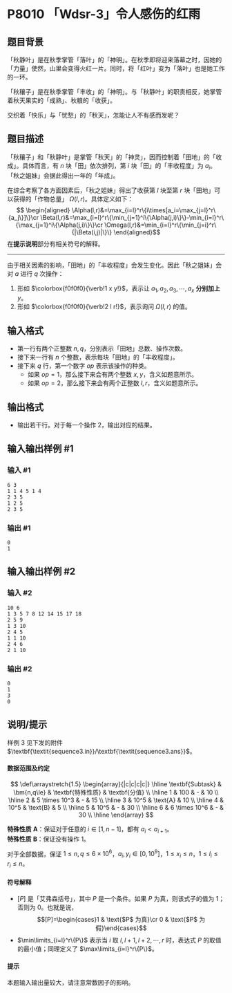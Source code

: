 # P8010 「Wdsr-3」令人感伤的红雨

## 题目背景
「秋静叶」是在秋季掌管「落叶」的「神明」。在秋季即将迎来落幕之时，因她的「力量」使然，山里会变得火红一片。同时，将「红叶」变为「落叶」也是她工作的一环。

「秋穰子」是在秋季掌管「丰收」的「神明」。与「秋静叶」的职责相反，她掌管着秋天果实的「成熟」、秋粮的「收获」。

交织着「快乐」与「忧愁」的「秋天」，怎能让人不有感而发呢？

## 题目描述
「秋穰子」和「秋静叶」是掌管「秋天」的「神灵」，因而控制着「田地」的「收成」。具体而言，有 $n$ 块「田」依次排列，第 $i$ 块「田」的「丰收程度」为 $a_i$。「秋之姐妹」会据此得出一年的「年成」。

在综合考察了各方面因素后，「秋之姐妹」得出了收获第 $l$ 块至第 $r$ 块「田地」可以获得的「作物总量」 $\Omega(l,r)$。具体定义如下：
$$
\begin{aligned}
\Alpha(l,r)&=\max_{i=l}^r\{i\times[a_i=\max_{j=l}^r\{a_j\}]\}\cr
\Beta(l,r)&=\max_{i=l}^r\{\min_{j=1}^i\{\Alpha(j,i)\}\}-\min_{i=l}^r\{\max_{j=1}^i\{\Alpha(j,i)\}\}\cr
\Omega(l,r)&=\min_{i=l}^r\{\min_{j=i}^r\{|\Beta(i,j)|\}\}
\end{aligned}$$
在**提示说明**部分有相关符号的解释。

---

由于相关因素的影响，「田地」的「丰收程度」会发生变化。因此「秋之姐妹」会对 $a$ 进行 $q$ 次操作：

1. 形如 $\colorbox{f0f0f0}{\verb!1 x y!}$，表示让 $a_1,a_{2},a_{3},\cdots ,a_x$ **分别加上** $y$。
2. 形如 $\colorbox{f0f0f0}{\verb!2 l r!}$，表示询问 $\Omega(l,r)$ 的值。

## 输入格式
- 第一行有两个正整数 $n,q$，分别表示「田地」总数、操作次数。  
- 接下来一行有 $n$ 个整数，表示每块「田地」的「丰收程度」。  
- 接下来 $q$ 行，第一个数字 $op$ 表示该操作的种类。  
  - 如果 $op=1$，那么接下来会有两个整数 $x,y$，含义如题意所示。  
  - 如果 $op=2$，那么接下来会有两个正整数 $l,r$，含义如题意所示。

## 输出格式
- 输出若干行。对于每一个操作 $2$，输出对应的结果。

## 输入输出样例 #1
### 输入 #1
```
6 3
1 1 4 5 1 4
2 3 5
1 2 5
2 3 5
```
### 输出 #1
```
0
1
```

## 输入输出样例 #2
### 输入 #2
```
10 6
1 3 5 7 8 12 14 15 17 18
2 5 9
1 3 10
2 4 5
1 1 10
2 4 6
2 1 10
```
### 输出 #2
```
0
1
3
0
```

## 说明/提示
样例 $3$ 见下发的附件 $\textbf{\textit{sequence3.in}}/\textbf{\textit{sequence3.ans}}$。

#### 数据范围及约定
$$
\def\arraystretch{1.5}
\begin{array}{|c|c|c|c|}
\hline
\textbf{Subtask} & \bm{n,q\le} & \textbf{特殊性质} & \textbf{分值} \\
\hline
1 & 100 & - & 10 \\
\hline
2 & 5 \times 10^3 & - & 15 \\
\hline
3 & 10^5 & \text{A} & 10 \\
\hline
4 & 10^5 & \text{B} & 5 \\
\hline
5 & 10^5 & - & 30 \\
\hline
6 & 6 \times 10^6 & - & 30 \\
\hline
\end{array}
$$

**特殊性质** $\textbf{A}$：保证对于任意的 $i\in[1,n-1]$，都有 $a_i<a_{i+1}$。  
**特殊性质** $\textbf{B}$：保证没有操作 $1$。

对于全部数据，保证 $1 \leq n,q \leq 6\times10^6$，$a_i,y_i\in[0,10^9]$，$1\le x_i\le n$，$1\le l_i\le r_i \le n$。

#### 符号解释
- $[P]$ 是「艾弗森括号」，其中 $P$ 是一个条件。如果 $P$ 为真，则该式子的值为 $1$；否则为 $0$。也就是说，  
$$[P]=\begin{cases}1 & \text{$P$ 为真}\cr 0 & \text{$P$ 为假}\end{cases}$$  
- $\min\limits_{i=l}^r\{P\}$ 表示当 $i$ 取 $l,l+1,l+2,\cdots,r$ 时，表达式 $P$ 的取值的最小值；同理定义了 $\max\limits_{i=l}^r\{P\}$。

#### 提示
本题输入输出量较大，请注意常数因子的影响。